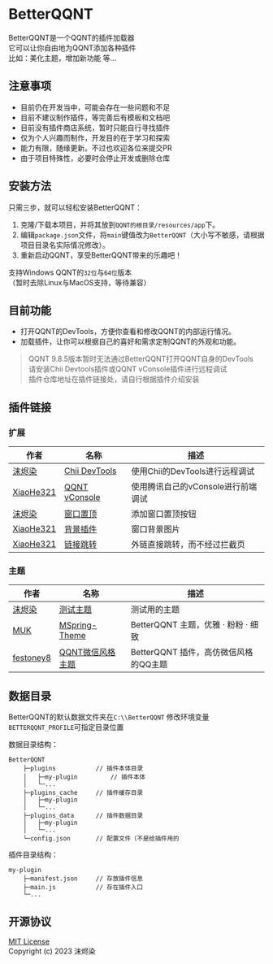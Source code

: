 # BetterQQNT

BetterQQNT是一个QQNT的插件加载器  
它可以让你自由地为QQNT添加各种插件  
比如：美化主题，增加新功能 等...


## 注意事项

- 目前仍在开发当中，可能会存在一些问题和不足
- 目前不建议制作插件，等完善后有模板和文档吧
- 目前没有插件商店系统，暂时只能自行寻找插件
- 仅为个人兴趣而制作，开发目的在于学习和探索
- 能力有限，随缘更新。不过也欢迎各位来提交PR
- 由于项目特殊性，必要时会停止开发或删除仓库


## 安装方法

只需三步，就可以轻松安装BetterQQNT：

1. 克隆/下载本项目，并将其放到`QQNT的根目录/resources/app`下。
2. 编辑`package.json`文件，将`main`键值改为`BetterQQNT`（大小写不敏感，请根据项目目录名实际情况修改）。
3. 重新启动QQNT，享受BetterQQNT带来的乐趣吧！

支持Windows QQNT的`32位`与`64位`版本  
（暂时去除Linux与MacOS支持，等待兼容）


## 目前功能

- 打开QQNT的DevTools，方便你查看和修改QQNT的内部运行情况。
- 加载插件，让你可以根据自己的喜好和需求定制QQNT的外观和功能。

> QQNT 9.8.5版本暂时无法通过BetterQQNT打开QQNT自身的DevTools  
> 请安装Chii Devtools插件或QQNT vConsole插件进行远程调试  
> 插件仓库地址在插件链接处，请自行根据插件介绍安装


## 插件链接

### 扩展

| 作者                                   | 名称                                                              | 描述                               |
| -------------------------------------- | ----------------------------------------------------------------- | ---------------------------------- |
| [沫烬染](https://github.com/mo-jinran) | [Chii DevTools](https://github.com/mo-jinran/chii-devtools)       | 使用Chii的DevTools进行远程调试     |
| [XiaoHe321](https://github.com/xh321)  | [QQNT vConsole](https://github.com/xh321/BetterQQNT-VConsole)     | 使用腾讯自己的vConsole进行前端调试 |
| [沫烬染](https://github.com/mo-jinran) | [窗口置顶](https://github.com/mo-jinran/window-on-top)            | 添加窗口置顶按钮                   |
| [XiaoHe321](https://github.com/xh321)  | [背景插件](https://github.com/xh321/BetterQQNT-Background-Plugin) | 窗口背景图片                       |
| [XiaoHe321](https://github.com/xh321)  | [链接跳转](https://github.com/xh321/BetterQQNT-Directly-Jump)     | 外链直接跳转，而不经过拦截页       |


### 主题

| 作者                                      | 名称                                                                     | 描述                                  |
| ----------------------------------------- | ------------------------------------------------------------------------ | ------------------------------------- |
| [沫烬染](https://github.com/mo-jinran)    | [测试主题](https://github.com/mo-jinran/test-theme)                      | 测试用的主题                          |
| [MUK](https://github.com/MUKAPP)          | [MSpring-Theme](https://github.com/MUKAPP/BetterQQNT-MSpring-Theme)      | BetterQQNT 主题，优雅 · 粉粉 · 细致   |
| [festoney8](https://github.com/festoney8) | [QQNT微信风格主题](https://github.com/festoney8/BetterQQNT-Wechat-Theme) | BetterQQNT 插件，高仿微信风格的QQ主题 |


## 数据目录

BetterQQNT的默认数据文件夹在`C:\\BetterQQNT`
修改环境变量`BETTERQQNT_PROFILE`可指定目录位置

数据目录结构：
```
BetterQQNT
    ├─plugins           // 插件本体目录
    │   ├─my-plugin         // 插件本体
    │   └─...
    ├─plugins_cache     // 插件缓存目录
    │   ├─my-plugin
    │   └─...
    ├─plugins_data      // 插件数据目录
    │   ├─my-plugin
    │   └─...
    └─config.json       // 配置文件（不是给插件用的
```

插件目录结构：
```
my-plugin
    ├─manifest.json     // 存放插件信息
    ├─main.js           // 存在插件入口
    └─...
```


## 开源协议

[MIT License](./LICENSE)  
Copyright (c) 2023 沫烬染
